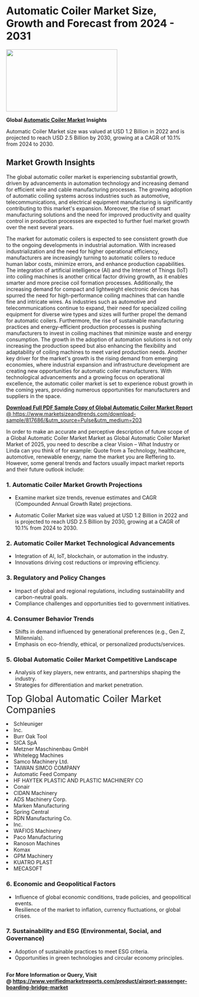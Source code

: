 <H1>Automatic Coiler Market Size, Growth and Forecast from 2024 - 2031</H1><img class="aligncenter size-medium wp-image-584254" src="https://thirdeyenews.in/wp-content/uploads/2024/09/Global-Market-Research-300x168.jpeg" alt="" width="300" height="168" /><p><strong>Global&nbsp;<a href="https://www.marketsizeandtrends.com/download-sample/817686/&amp;utm_source=Pulse&amp;utm_medium=203">Automatic Coiler Market</a> Insights</strong></p><p>Automatic Coiler Market size was valued at USD 1.2 Billion in 2022 and is projected to reach USD 2.5 Billion by 2030, growing at a CAGR of 10.1% from 2024 to 2030.</p><p><h2>Market Growth Insights</h2> <p>The global automatic coiler market is experiencing substantial growth, driven by advancements in automation technology and increasing demand for efficient wire and cable manufacturing processes. The growing adoption of automatic coiling systems across industries such as automotive, telecommunications, and electrical equipment manufacturing is significantly contributing to this market's expansion. Moreover, the rise of smart manufacturing solutions and the need for improved productivity and quality control in production processes are expected to further fuel market growth over the next several years.</p> <p><a href="#"></a></p> <p>The market for automatic coilers is expected to see consistent growth due to the ongoing developments in industrial automation. With increased industrialization and the need for higher operational efficiency, manufacturers are increasingly turning to automatic coilers to reduce human labor costs, minimize errors, and enhance production capabilities. The integration of artificial intelligence (AI) and the Internet of Things (IoT) into coiling machines is another critical factor driving growth, as it enables smarter and more precise coil formation processes. Additionally, the increasing demand for compact and lightweight electronic devices has spurred the need for high-performance coiling machines that can handle fine and intricate wires. As industries such as automotive and telecommunications continue to expand, their need for specialized coiling equipment for diverse wire types and sizes will further propel the demand for automatic coilers. Furthermore, the rise of sustainable manufacturing practices and energy-efficient production processes is pushing manufacturers to invest in coiling machines that minimize waste and energy consumption. The growth in the adoption of automation solutions is not only increasing the production speed but also enhancing the flexibility and adaptability of coiling machines to meet varied production needs. Another key driver for the market's growth is the rising demand from emerging economies, where industrial expansion and infrastructure development are creating new opportunities for automatic coiler manufacturers. With technological advancements and a growing focus on operational excellence, the automatic coiler market is set to experience robust growth in the coming years, providing numerous opportunities for manufacturers and suppliers in the space.</p> <p><a href="#"></p><p><span class=""><strong>Download Full PDF Sample Copy of Global Automatic Coiler Market Report</strong> @ <a href="https://www.marketsizeandtrends.com/download-sample/817686/&amp;utm_source=Pulse&amp;utm_medium=203" target="_blank">https://www.marketsizeandtrends.com/download-sample/817686/&amp;utm_source=Pulse&amp;utm_medium=203</a></span></p><p>In order to make an accurate and perceptive description of future scope of a Global&nbsp;Automatic Coiler Market Market as Global&nbsp;Automatic Coiler Market Market of 2025, you need to describe a clear Vision &ndash; What Industry or Linda can you think of for example: Quote from a Technology, healthcare, automotive, renewable energy, name the market you are Reffering to. However, some general trends and factors usually impact market reports and their future outlook include:</p><h3>1.&nbsp;<strong>Automatic Coiler Market Growth Projections</strong></h3><ul><li>Examine market size trends, revenue estimates and CAGR (Compounded Annual Growth Rate) projections.</li><li><p>Automatic Coiler Market size was valued at USD 1.2 Billion in 2022 and is projected to reach USD 2.5 Billion by 2030, growing at a CAGR of 10.1% from 2024 to 2030.</p></li></ul><h3>2.&nbsp;<strong>Automatic Coiler Market Technological Advancements</strong></h3><ul><li>Integration of AI, IoT, blockchain, or automation in the industry.</li><li>Innovations driving cost reductions or improving efficiency.</li></ul><h3>3.&nbsp;<strong>Regulatory and Policy Changes</strong></h3><ul><li>Impact of global and regional regulations, including sustainability and carbon-neutral goals.</li><li>Compliance challenges and opportunities tied to government initiatives.</li></ul><h3>4.&nbsp;<strong>Consumer Behavior Trends</strong></h3><ul><li>Shifts in demand influenced by generational preferences (e.g., Gen Z, Millennials).</li><li>Emphasis on eco-friendly, ethical, or personalized products/services.</li></ul><h3>5.&nbsp;<strong>Global Automatic Coiler Market Competitive Landscape</strong></h3><ul><li>Analysis of key players, new entrants, and partnerships shaping the industry.</li><li>Strategies for differentiation and market penetration.</li></ul><p data-pm-slice="1 1 []"><span style="color: inherit; font-family: inherit; font-size: 25px;">Top Global Automatic Coiler Market Companies</span></p><div class="" data-test-id=""><p><li>Schleuniger</li><li> Inc.</li><li> Burr Oak Tool</li><li> SICA SpA</li><li> Metzner Maschinenbau GmbH</li><li> Whitelegg Machines</li><li> Samco Machinery Ltd.</li><li> TAIWAN SIMCO COMPANY</li><li> Automatic Feed Company</li><li> HF HAYTEK PLASTIC AND PLASTIC MACHINERY CO</li><li> Conair</li><li> CIDAN Machinery</li><li> ADS Machinery Corp.</li><li> Marken Manufacturing</li><li> Spring Central</li><li> RDN Manufacturing Co.</li><li> Inc.</li><li> WAFIOS Machinery</li><li> Paco Manufacturing</li><li> Ranoson Machines</li><li> Komax</li><li> GPM Machinery</li><li> KUATRO PLAST</li><li> MECASOFT</li></p></div><h3>6.&nbsp;<strong>Economic and Geopolitical Factors</strong></h3><ul><li>Influence of global economic conditions, trade policies, and geopolitical events.</li><li>Resilience of the market to inflation, currency fluctuations, or global crises.</li></ul><h3>7.&nbsp;<strong>Sustainability and ESG (Environmental, Social, and Governance)</strong></h3><ul><li>Adoption of sustainable practices to meet ESG criteria.</li><li>Opportunities in green technologies and circular economy principles.</li></ul><h2><strong style="font-size: 14px;">For More Information or Query, Visit @&nbsp;</strong><a style="background-color: #ffffff; font-size: 14px;" href="https://www.marketsizeandtrends.com/report/automatic-coiler-market/" target="_blank">https://www.verifiedmarketreports.com/product/airport-passenger-boarding-bridge-market</a></h2>
